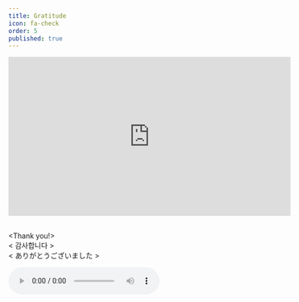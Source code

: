 ```yaml
---
title: Gratitude
icon: fa-check
order: 5
published: true
---
```


<iframe width="560" height="315" src="https://www.youtube.com/embed/bkuDXqNv-GY" frameborder="0" allow="accelerometer; autoplay; encrypted-media; gyroscope; picture-in-picture" allowfullscreen>
</iframe>

<br><Thank you!> 
<br>< 감사합니다 >
<br>< ありがとうございました >

<audio controls>
  <source src="https://raw.githubusercontent.com/ami-az/ami-az.github.io/master/assets/images/90210.m4a" type="audio/mpeg">
Your browser does not support the audio element.
</audio>

